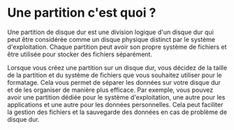 # Une partition c'est quoi ?

Une partition de disque dur est une division logique d'un disque dur qui peut être considérée comme un disque physique distinct par le système d'exploitation. Chaque partition peut avoir son propre système de fichiers et être utilisée pour stocker des fichiers séparément.

Lorsque vous créez une partition sur un disque dur, vous décidez de la taille de la partition et du système de fichiers que vous souhaitez utiliser pour le formatage. Cela vous permet de séparer les données sur votre disque dur et de les organiser de manière plus efficace. Par exemple, vous pouvez avoir une partition dédiée pour le système d'exploitation, une autre pour les applications et une autre pour les données personnelles. Cela peut faciliter la gestion des fichiers et la sauvegarde des données en cas de problème de disque dur.
